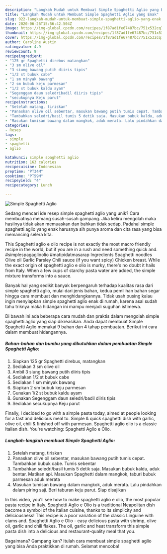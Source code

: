 ```yaml
---
description: "Langkah Mudah untuk Membuat Simple Spaghetti Aglio yang Enak"
title: "Langkah Mudah untuk Membuat Simple Spaghetti Aglio yang Enak"
slug: 922-langkah-mudah-untuk-membuat-simple-spaghetti-aglio-yang-enak
date: 2020-06-26T15:56:42.504Z
image: https://img-global.cpcdn.com/recipes/1f87ad1fe67487bc/751x532cq70/simple-spaghetti-aglio-foto-resep-utama.jpg
thumbnail: https://img-global.cpcdn.com/recipes/1f87ad1fe67487bc/751x532cq70/simple-spaghetti-aglio-foto-resep-utama.jpg
cover: https://img-global.cpcdn.com/recipes/1f87ad1fe67487bc/751x532cq70/simple-spaghetti-aglio-foto-resep-utama.jpg
author: Caroline Austin
ratingvalue: 4.9
reviewcount: 9
recipeingredient:
- "125 gr Spaghetti direbus matangkan"
- "3 sm olive oil"
- "3 siung bawang putih diiris tipis"
- "1/2 st bubuk cabe"
- "1 sm minyak bawang"
- "2 sm bubuk keju parmesan"
- "1/2 st bubuk kaldu ayam"
- "Segenggam daun seledribadil diiris tipis"
- "secukupnya Keju parut"
recipeinstructions:
- "Setelah matang, tiriskan"
- "Panaskan olive oil sebentar, masukan bawang putih tumis cepat. Tambahkan bubuk cabe. Tumis sebentar"
- "Tambahkan seledri/basil tumis 5 detik saja. Masukan bubuk kaldu, aduk bentar. Matikan api. Masukan Spaghetti dalam mangkok, taburi bubuk parmesan aduk merata"
- "Masukan tumisan bawang dalam mangkok, aduk merata. Lalu pindahkan dalam piring saji. Beri taburan keju parut. Siap disajikan"
categories:
- Resep
tags:
- simple
- spaghetti
- aglio

katakunci: simple spaghetti aglio 
nutrition: 163 calories
recipecuisine: Indonesian
preptime: "PT34M"
cooktime: "PT59M"
recipeyield: "4"
recipecategory: Lunch

---
```



![Simple Spaghetti Aglio](https://img-global.cpcdn.com/recipes/1f87ad1fe67487bc/751x532cq70/simple-spaghetti-aglio-foto-resep-utama.jpg)

Sedang mencari ide resep simple spaghetti aglio yang unik? Cara membuatnya memang susah-susah gampang. Jika keliru mengolah maka hasilnya tidak akan memuaskan dan bahkan tidak sedap. Padahal simple spaghetti aglio yang enak harusnya sih punya aroma dan cita rasa yang bisa memancing selera kita.

This Spaghetti aglio e olio recipe is not exactly the most macro friendly recipe in the world, but if you are in a rush and need something quick and. #simplespagaglioolio #matipidatmasarap Ingredients Spaghetti noodles Olive oil Garlic Parsley Chili sauce (if you want spicy) Chicken breast. While the exact origin of spaghetti aglio e olio is murky, there&#39;s no doubt it hails from Italy. When a few cups of starchy pasta water are added, the simple mixture transforms into a sauce.

Banyak hal yang sedikit banyak berpengaruh terhadap kualitas rasa dari simple spaghetti aglio, mulai dari jenis bahan, kedua pemilihan bahan segar hingga cara membuat dan menghidangkannya. Tidak usah pusing kalau ingin menyiapkan simple spaghetti aglio enak di rumah, karena asal sudah tahu triknya maka hidangan ini mampu menjadi suguhan istimewa.


Di bawah ini ada beberapa cara mudah dan praktis dalam mengolah simple spaghetti aglio yang siap dikreasikan. Anda dapat membuat Simple Spaghetti Aglio memakai 9 bahan dan 4 tahap pembuatan. Berikut ini cara dalam membuat hidangannya.

<!--inarticleads1-->

##### Bahan-bahan dan bumbu yang dibutuhkan dalam pembuatan Simple Spaghetti Aglio:

1. Siapkan 125 gr Spaghetti direbus, matangkan
1. Sediakan 3 sm olive oil
1. Ambil 3 siung bawang putih diiris tipis
1. Sediakan 1/2 st bubuk cabe
1. Sediakan 1 sm minyak bawang
1. Siapkan 2 sm bubuk keju parmesan
1. Gunakan 1/2 st bubuk kaldu ayam
1. Gunakan Segenggam daun seledri/badil diiris tipis
1. Sediakan secukupnya Keju parut


Finally, I decided to go with a simple pasta today, aimed at people looking for a fast and delicious meal to. Simple &amp; quick spaghetti dish with garlic, olive oil, chili &amp; finished off with parmesan. Spaghetti aglio olio is a classic Italian dish. You&#39;re watching: Spaghetti Aglio e Olio. 

<!--inarticleads2-->

##### Langkah-langkah membuat Simple Spaghetti Aglio:

1. Setelah matang, tiriskan
1. Panaskan olive oil sebentar, masukan bawang putih tumis cepat. Tambahkan bubuk cabe. Tumis sebentar
1. Tambahkan seledri/basil tumis 5 detik saja. Masukan bubuk kaldu, aduk bentar. Matikan api. Masukan Spaghetti dalam mangkok, taburi bubuk parmesan aduk merata
1. Masukan tumisan bawang dalam mangkok, aduk merata. Lalu pindahkan dalam piring saji. Beri taburan keju parut. Siap disajikan


In this video, you&#39;ll see how to make spaghetti aglio e olio, the most popular pasta recipe in Italy. Spaghetti Aglio e Olio is a traditional Neapolitan dish become a symbol of the Italian cuisine, thanks to its simplicity and deliciousness! This recipe is a poor variation of the classic Linguine with clams and. Spaghetti Aglio e Olio - easy delicious pasta with shrimp, olive oil, garlic and chili flakes. The oil, garlic and heat transform this simple pasta dish into a delicious and restaurant-quality meal that you. 

Bagaimana? Gampang kan? Itulah cara membuat simple spaghetti aglio yang bisa Anda praktikkan di rumah. Selamat mencoba!
